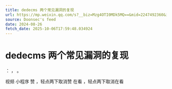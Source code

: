 ```yaml
---
title: dedecms 两个常见漏洞的复现
url: https://mp.weixin.qq.com/s?__biz=Mzg4OTI0MDk5MQ==&mid=2247492360&idx=1&sn=5dbb85c63021dc40188e382e333423cd
source: Doonsec's feed
date: 2024-08-26
fetch_date: 2025-10-06T17:59:48.034924
---
```


# dedecms 两个常见漏洞的复现

：
，
。

视频
小程序
赞
，轻点两下取消赞
在看
，轻点两下取消在看